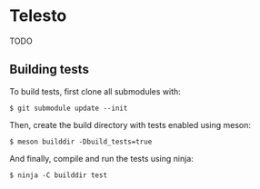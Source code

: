 # Telesto

TODO

## Building tests

To build tests, first clone all submodules with:
```
$ git submodule update --init
```

Then, create the build directory with tests enabled using meson:
```
$ meson builddir -Dbuild_tests=true
```

And finally, compile and run the tests using ninja:
```
$ ninja -C builddir test
```

